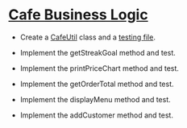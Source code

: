 # [Cafe Business Logic](https://login.codingdojo.com/m/315/9299/62850)

- Create a [CafeUtil](CafeUtil.java) class and a [testing file](TestCafe.java).

- Implement the getStreakGoal method and test.

- Implement the printPriceChart method and test.

- Implement the getOrderTotal method and test.

- Implement the displayMenu method and test.

- Implement the addCustomer method and test.